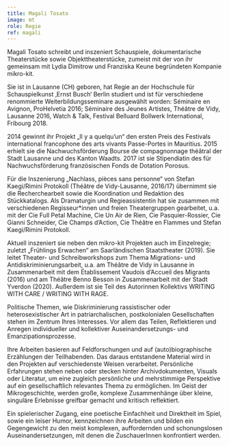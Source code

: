 ```yaml
---
title: Magali Tosato
image: mt
role: Regie
ref: magali
---
```


Magali Tosato schreibt und inszeniert Schauspiele, dokumentarische Theaterstücke sowie Objekttheaterstücke, zumeist mit der von ihr gemeinsam mit Lydia Dimitrow und Franziska Keune begründeten Kompanie mikro-kit. 

Sie ist in Lausanne (CH) geboren, hat Regie an der Hochschule für Schauspielkunst ‚Ernst Busch‘ Berlin studiert und ist für verschiedene renommierte Weiterbildungsseminare ausgewählt worden: Séminaire en Avignon, ProHelvetia 2016; Séminaire des Jeunes Artistes, Théâtre de Vidy, Lausanne 2016, Watch & Talk, Festival Belluard Bollwerk International, Fribourg 2018.

2014 gewinnt ihr Projekt „Il y a quelqu’un“ den ersten Preis des Festivals international francophone des arts vivants Passe-Portes in Mauritius. 2015 erhielt sie die Nachwuchsförderung Bourse de compagnonnage théâtral der Stadt Lausanne und des Kanton Waadts. 2017 ist sie Stipendiatin des für Nachwuchsförderung französischen Fonds de Dotation Porosus. 

Für die Inszenierung „Nachlass, pièces sans personne“ von Stefan Kaegi/Rimini Protokoll (Théâtre de Vidy-Lausanne, 2016/17) übernimmt sie die Recherchearbeit sowie die Koordination und Redaktion des Stückkatalogs. Als Dramaturgin und Regieassistentin hat sie zusammen mit verschiedenen Regisseur*innen und freien Theatergruppen gearbeitet, u.a. mit der Cie Full Petal Machine, Cie Un Air de Rien, Cie Pasquier-Rossier, Cie Gianni Schneider, Cie Champs d’Action, Cie Théâtre en Flammes und Stefan Kaegi/Rimini Protokoll. 

Aktuell inszeniert sie neben den mikro-kit Projekten auch im Einzelregie; zuletzt „Frühlings Erwachen“ am Saarländischen Staatstheater (2019). Sie leitet Theater- und Schreibworkshops zum Thema Migrations- und Antidiskriminierungsarbeit, u.a. am Théâtre de Vidy in Lausanne in Zusammenarbeit mit dem Établissement Vaudois d’Accueil des Migrants (2016) und am Théâtre Benno Besson in Zusammenarbeit mit der Stadt Yverdon (2020). Außerdem ist sie Teil des Autorinnen Kollektivs WRITING WITH CARE / WRITING WITH RAGE. 

Politische Themen, wie Diskriminierung rassistischer oder heterosexistischer Art in patriarchalischen, postkolonialen Gesellschaften stehen im Zentrum Ihres Interesses. Vor allem das Teilen, Reflektieren und Anregen individueller und kollektiver Auseinandersetzungs- und Emanzipationsprozesse. 

Ihre Arbeiten basieren auf Feldforschungen und auf (auto)biographische Erzählungen der Teilhabenden. Das daraus entstandene Material wird in den Projekten auf verschiedenste Weisen verarbeitet. Persönliche Erfahrungen stehen neben oder stecken hinter Archivdokumenten, Visuals oder Literatur, um eine zugleich persönliche und mehrstimmige Perspektive auf ein gesellschaftlich relevantes Thema zu ermöglichen. Im Geist der Mikrogeschichte, werden große, komplexe Zusammenhänge über kleine, singuläre Erlebnisse greifbar gemacht und kritisch reflektiert. 

Ein spielerischer Zugang, eine poetische Einfachheit und Direktheit im Spiel, sowie ein leiser Humor, kennzeichnen ihre Arbeiten und bilden ein Gegengewicht zu den meist komplexen, auffordernden und schonungslosen Auseinandersetzungen, mit denen die ZuschauerInnen konfrontiert werden. 

